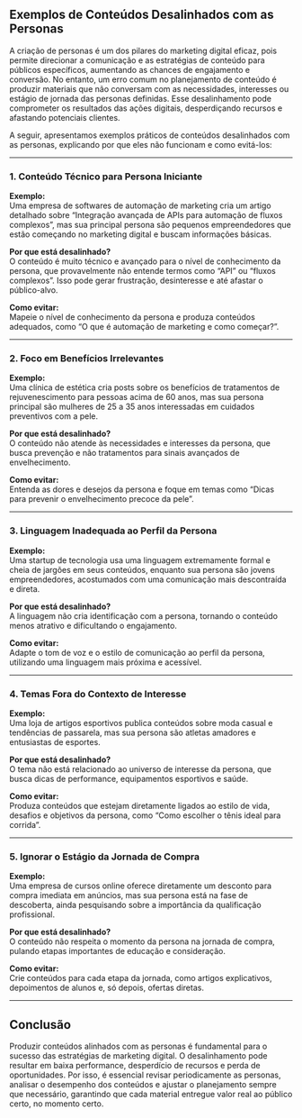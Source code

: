 
## Exemplos de Conteúdos Desalinhados com as Personas

A criação de personas é um dos pilares do marketing digital eficaz, pois permite direcionar a comunicação e as estratégias de conteúdo para públicos específicos, aumentando as chances de engajamento e conversão. No entanto, um erro comum no planejamento de conteúdo é produzir materiais que não conversam com as necessidades, interesses ou estágio de jornada das personas definidas. Esse desalinhamento pode comprometer os resultados das ações digitais, desperdiçando recursos e afastando potenciais clientes.

A seguir, apresentamos exemplos práticos de conteúdos desalinhados com as personas, explicando por que eles não funcionam e como evitá-los:

---

### 1. Conteúdo Técnico para Persona Iniciante

**Exemplo:**  
Uma empresa de softwares de automação de marketing cria um artigo detalhado sobre “Integração avançada de APIs para automação de fluxos complexos”, mas sua principal persona são pequenos empreendedores que estão começando no marketing digital e buscam informações básicas.

**Por que está desalinhado?**  
O conteúdo é muito técnico e avançado para o nível de conhecimento da persona, que provavelmente não entende termos como “API” ou “fluxos complexos”. Isso pode gerar frustração, desinteresse e até afastar o público-alvo.

**Como evitar:**  
Mapeie o nível de conhecimento da persona e produza conteúdos adequados, como “O que é automação de marketing e como começar?”.

---

### 2. Foco em Benefícios Irrelevantes

**Exemplo:**  
Uma clínica de estética cria posts sobre os benefícios de tratamentos de rejuvenescimento para pessoas acima de 60 anos, mas sua persona principal são mulheres de 25 a 35 anos interessadas em cuidados preventivos com a pele.

**Por que está desalinhado?**  
O conteúdo não atende às necessidades e interesses da persona, que busca prevenção e não tratamentos para sinais avançados de envelhecimento.

**Como evitar:**  
Entenda as dores e desejos da persona e foque em temas como “Dicas para prevenir o envelhecimento precoce da pele”.

---

### 3. Linguagem Inadequada ao Perfil da Persona

**Exemplo:**  
Uma startup de tecnologia usa uma linguagem extremamente formal e cheia de jargões em seus conteúdos, enquanto sua persona são jovens empreendedores, acostumados com uma comunicação mais descontraída e direta.

**Por que está desalinhado?**  
A linguagem não cria identificação com a persona, tornando o conteúdo menos atrativo e dificultando o engajamento.

**Como evitar:**  
Adapte o tom de voz e o estilo de comunicação ao perfil da persona, utilizando uma linguagem mais próxima e acessível.

---

### 4. Temas Fora do Contexto de Interesse

**Exemplo:**  
Uma loja de artigos esportivos publica conteúdos sobre moda casual e tendências de passarela, mas sua persona são atletas amadores e entusiastas de esportes.

**Por que está desalinhado?**  
O tema não está relacionado ao universo de interesse da persona, que busca dicas de performance, equipamentos esportivos e saúde.

**Como evitar:**  
Produza conteúdos que estejam diretamente ligados ao estilo de vida, desafios e objetivos da persona, como “Como escolher o tênis ideal para corrida”.

---

### 5. Ignorar o Estágio da Jornada de Compra

**Exemplo:**  
Uma empresa de cursos online oferece diretamente um desconto para compra imediata em anúncios, mas sua persona está na fase de descoberta, ainda pesquisando sobre a importância da qualificação profissional.

**Por que está desalinhado?**  
O conteúdo não respeita o momento da persona na jornada de compra, pulando etapas importantes de educação e consideração.

**Como evitar:**  
Crie conteúdos para cada etapa da jornada, como artigos explicativos, depoimentos de alunos e, só depois, ofertas diretas.

---

## Conclusão

Produzir conteúdos alinhados com as personas é fundamental para o sucesso das estratégias de marketing digital. O desalinhamento pode resultar em baixa performance, desperdício de recursos e perda de oportunidades. Por isso, é essencial revisar periodicamente as personas, analisar o desempenho dos conteúdos e ajustar o planejamento sempre que necessário, garantindo que cada material entregue valor real ao público certo, no momento certo.
```

